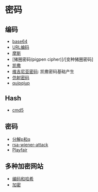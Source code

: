 # 密码

## 编码

- [base64](http://encode.chahuo.com/)
- [URL编码](https://tool.oschina.net/encode?type=4)
- [摩斯](https://www.qqxiuzi.cn/bianma/dianbao.php)
- [猪圈密码(pigpen cipher)]/[变种猪圈密码]
- [凯撒](https://www.boxentriq.com/code-breaking/keyed-caesar-cipher)
- [维吉尼亚密码](https://www.qqxiuzi.cn/bianma/weijiniyamima.php): 凯撒密码基础产生
- [仿射密码](http://ctf.ssleye.com/affine.html)
- [quipqiup](https://quipqiup.com/)

## Hash

- [cmd5](https://www.cmd5.com/)

## 密码

- [分解p和q](http://www.factordb.com/index.php)
- [rsa-wiener-attack](https://github.com/pablocelayes/rsa-wiener-attack)
- [Playfair](http://rumkin.com/tools/cipher/playfair.php)

## 多种加密网站

- [编码和哈希](http://encode.chahuo.com/)
- [加密](http://serpent.online-domain-tools.com/)